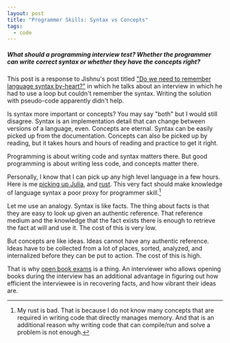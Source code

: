 ```yaml
---
layout: post
title: "Programmer Skills: Syntax vs Concepts"
tags:
  - code
---
```


##### What should a programming interview test? Whether the programmer can write correct syntax or whether they have the concepts right? #####

This post is a response to Jishnu's post titled ["Do we need to remember language syntax by-heart?"](https://blog.j15h.nu/python-interview/) in which he talks about an interview in which he had to use a loop but couldn't remember the syntax. Writing the solution with pseudo-code apparently didn't help.

Is syntax more important or concepts? You may say "both" but I would still disagree. Syntax is an implementation detail that can change between versions of a language, even. Concepts are eternal. Syntax can be easily picked up from the documentation. Concepts can also be picked up by reading, but it takes hours and hours of reading and practice to get it right.

Programming is about writing code and syntax matters there. But good programming is about writing less code, and concepts matter there.

Personally, I know that I can pick up any high level language in a few hours. Here is me [picking up Julia](https://asd.learnlearn.in/hello-julia/), and [rust](https://asd.learnlearn.in/addon-distributor-in-rust/). This very fact should make knowledge of language syntax a poor proxy for programmer skill.[^rust]

[^rust]: My rust is bad. That is because I do not know many concepts that are required in writing code that directly manages memory. And that is an additional reason why writing code that can compile/run and solve a problem is not enough.

Let me use an analogy. Syntax is like facts. The thing about facts is that they are easy to look up given an authentic reference. That reference medium and the knowledge that the fact exists there is enough to retrieve the fact at will and use it. The cost of this is very low.

But concepts are like ideas. Ideas cannot have any authentic reference. Ideas have to be collected from a lot of places, sorted, analyzed, and internalized before they can be put to action. The cost of this is high.

That is why [open book exams](https://learnlearn.in/learning/#exams) is a thing. An interviewer who allows opening books during the interview has an additional advantage in figuring out how efficient the interviewee is in recovering facts, and how vibrant their ideas are.

